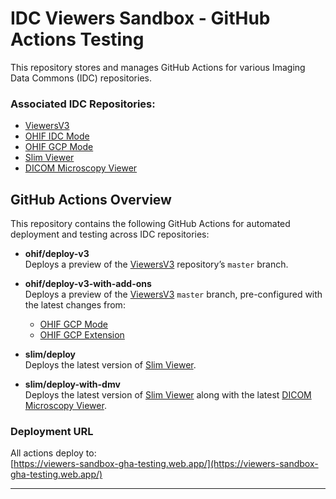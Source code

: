 # IDC Viewers Sandbox - GitHub Actions Testing

This repository stores and manages GitHub Actions for various Imaging Data Commons (IDC) repositories.

### Associated IDC Repositories:
- [ViewersV3](https://github.com/ImagingDataCommons/ViewersV3)
- [OHIF IDC Mode](https://github.com/ImagingDataCommons/ohif-idc-mode)
- [OHIF GCP Mode](https://github.com/ImagingDataCommons/ohif-gcp-mode)
- [Slim Viewer](https://github.com/ImagingDataCommons/slim)
- [DICOM Microscopy Viewer](https://github.com/ImagingDataCommons/dicom-microscopy-viewer)

## GitHub Actions Overview

This repository contains the following GitHub Actions for automated deployment and testing across IDC repositories:

- **ohif/deploy-v3**  
  Deploys a preview of the [ViewersV3](https://github.com/ImagingDataCommons/ViewersV3) repository’s `master` branch.
  
- **ohif/deploy-v3-with-add-ons**  
  Deploys a preview of the [ViewersV3](https://github.com/ImagingDataCommons/ViewersV3) `master` branch, pre-configured with the latest changes from:
  - [OHIF GCP Mode](https://github.com/ImagingDataCommons/ohif-gcp-mode)
  - [OHIF GCP Extension](https://github.com/ImagingDataCommons/ohif-gcp-extension)
  
- **slim/deploy**  
  Deploys the latest version of [Slim Viewer](https://github.com/ImagingDataCommons/slim).

- **slim/deploy-with-dmv**  
  Deploys the latest version of [Slim Viewer](https://github.com/ImagingDataCommons/slim) along with the latest [DICOM Microscopy Viewer](https://github.com/ImagingDataCommons/dicom-microscopy-viewer).

### Deployment URL
All actions deploy to:  
[https://viewers-sandbox-gha-testing.web.app/](https://viewers-sandbox-gha-testing.web.app/)

---
